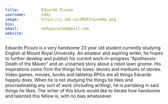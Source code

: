```yaml
---
title:          Eduardo Picazo
username:       eddy
image:          https://i.ibb.co/dM267rp/eddy.png
bio:            
email:          eddypicacho@gmail.com 
website:        
---
```


Eduardo Picazo is a very handsome 23 year old student currently studying English at Mount Royal University. An amateur and aspiring writer, he hopes to further develop and publish his current work-in-progress “Apotheosis: Death of the Maven” and an unnamed story about a robot lawn gnome. His inspirations come from the things he loves: stories and mediums of stories. Video games, movies, books and tabletop RPGs are all things Eduardo happily does. When he is not studying the things he likes and procrastinating any sort of work (including writing), he is partaking in said things he likes. The writer of this blurb would like to iterate how handsome and talented this fellow is, with no bias whatsoever.
